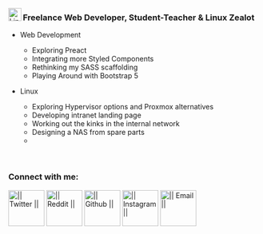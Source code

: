 <!-- List Of Websites-->
[twitter]: https://www.twitter.com/thomashighbaugh
[reddit]: https://www.reddit.com/user/ThomasLeonHighbaugh
[github]: https://www.github.com/Thomashighbaugh
[instagram]: https://www.instagram.com/thomashighbaugh/
[zoho]: mailto:thighbaugh@zoho.com
[bmac]: https://www.buymeacoffee.com/thomashighbaugh
[ko-fi]: https://ko-fi.com/thomashighbaugh
[paypal]: paypal.me/thomasleonhighbaugh
[patreon]: https://www.patreon.com/thomasleonhighbaugh

[<img align="left" alt="Linux" width="26px" src="https://image.flaticon.com/icons/svg/226/226772.svg" />](https://github.com/Thomnashighbaugh/dotfiles)

### Freelance Web Developer, Student-Teacher & Linux Zealot
- Web Development
  - Exploring Preact
  - Integrating more Styled Components
  - Rethinking my SASS scaffolding
  - Playing Around with Bootstrap 5 

- Linux 
  - Exploring Hypervisor options and Proxmox alternatives
  - Developing intranet landing page
  - Working out the kinks in the internal network
  - Designing a NAS from spare parts
  - 

<br />

### Connect with me:
[<img  justify='center' alt="|| Twitter ||" width="72px" src="https://image.flaticon.com/icons/svg/733/733579.svg" />][twitter]
[<img  justify='center' alt="|| Reddit ||" width="72px" src="https://image.flaticon.com/icons/svg/2111/2111589.svg" />][reddit]
[<img  justify='center' alt="|| Github ||" width="72px" src="https://image.flaticon.com/icons/svg/733/733553.svg" />][github]
[<img  justify='center' alt="|| Instagram ||" width="72px"  src="https://image.flaticon.com/icons/svg/733/733558.svg" />][instagram]
[<img  justify='center' alt="|| Email ||" width="72px" src="https://image.flaticon.com/icons/svg/732/732200.svg" />][zoho]


